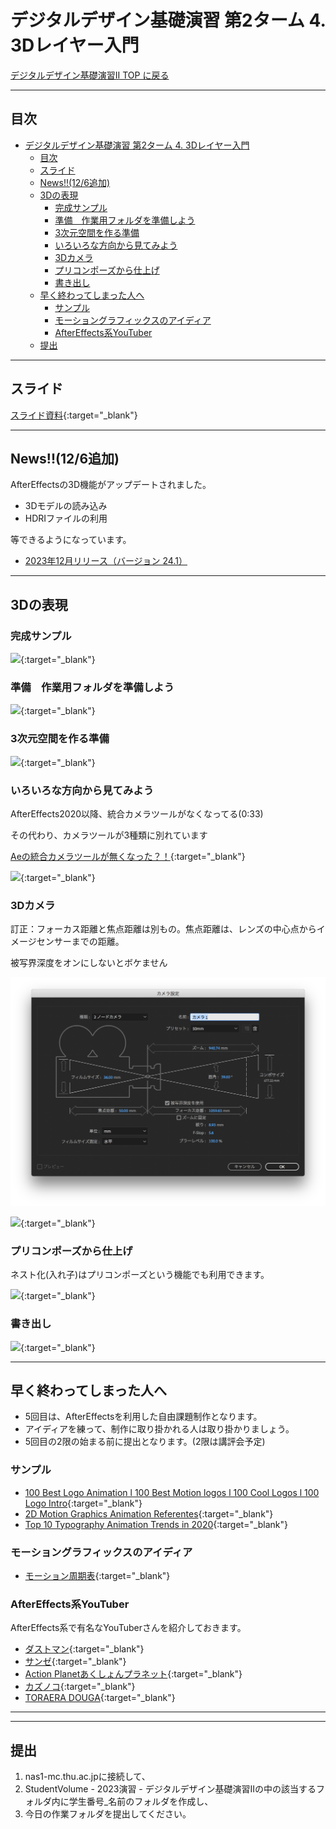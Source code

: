 # デジタルデザイン基礎演習 第2ターム 4. 3Dレイヤー入門

[デジタルデザイン基礎演習II TOP に戻る](./index.md)

---
## 目次

- [デジタルデザイン基礎演習 第2ターム 4. 3Dレイヤー入門](#デジタルデザイン基礎演習-第2ターム-4-3dレイヤー入門)
  - [目次](#目次)
  - [スライド](#スライド)
  - [News!!(12/6追加)](#news126追加)
  - [3Dの表現](#3dの表現)
    - [完成サンプル](#完成サンプル)
    - [準備　作業用フォルダを準備しよう](#準備作業用フォルダを準備しよう)
    - [3次元空間を作る準備](#3次元空間を作る準備)
    - [いろいろな方向から見てみよう](#いろいろな方向から見てみよう)
    - [3Dカメラ](#3dカメラ)
    - [プリコンポーズから仕上げ](#プリコンポーズから仕上げ)
    - [書き出し](#書き出し)
  - [早く終わってしまった人へ](#早く終わってしまった人へ)
    - [サンプル](#サンプル)
    - [モーショングラフィックスのアイディア](#モーショングラフィックスのアイディア)
    - [AfterEffects系YouTuber](#aftereffects系youtuber)
  - [提出](#提出)

---

## スライド

[スライド資料](./dd2_04slide.pdf){:target="_blank"}


---
## News!!(12/6追加)
AfterEffectsの3D機能がアップデートされました。
- 3Dモデルの読み込み
- HDRIファイルの利用

等できるようになっています。

- [2023年12月リリース（バージョン 24.1）](https://helpx.adobe.com/jp/after-effects/using/whats-new.html)

---
## 3Dの表現
### 完成サンプル
[![](https://img.youtube.com/vi/xSj2g92nl2s/0.jpg)](https://www.youtube.com/watch?v=xSj2g92nl2s){:target="_blank"}

### 準備　作業用フォルダを準備しよう
[![](https://img.youtube.com/vi/tN9S1EPZJbA/0.jpg)](https://www.youtube.com/watch?v=tN9S1EPZJbA){:target="_blank"}

### 3次元空間を作る準備
[![](https://img.youtube.com/vi/4lXGKF6FUHA/0.jpg)](https://www.youtube.com/watch?v=4lXGKF6FUHA){:target="_blank"}

### いろいろな方向から見てみよう
AfterEffects2020以降、統合カメラツールがなくなってる(0:33)

その代わり、カメラツールが3種類に別れています

[Aeの統合カメラツールが無くなった？！](https://note.com/crecochan/n/n43ef673c74cd){:target="_blank"}

[![](https://img.youtube.com/vi/LDOwt8zbxVU/0.jpg)](https://www.youtube.com/watch?v=LDOwt8zbxVU){:target="_blank"}

### 3Dカメラ
訂正：フォーカス距離と焦点距離は別もの。焦点距離は、レンズの中心点からイメージセンサーまでの距離。

被写界深度をオンにしないとボケません

![](img/dd2_03_camera.png)

[![](https://img.youtube.com/vi/DGlPxVMOQxw/0.jpg)](https://www.youtube.com/watch?v=DGlPxVMOQxw){:target="_blank"}

### プリコンポーズから仕上げ
ネスト化(入れ子)はプリコンポーズという機能でも利用できます。

[![](https://img.youtube.com/vi/jBGwAkt7Hzs/0.jpg)](https://www.youtube.com/watch?v=jBGwAkt7Hzs){:target="_blank"}

### 書き出し
[![](https://img.youtube.com/vi/EB9vpgaivOI/0.jpg)](https://www.youtube.com/watch?v=EB9vpgaivOI){:target="_blank"}

---
## 早く終わってしまった人へ
- 5回目は、AfterEffectsを利用した自由課題制作となります。
- アイディアを練って、制作に取り掛かれる人は取り掛かりましょう。
- 5回目の2限の始まる前に提出となります。(2限は講評会予定)

### サンプル
- [100 Best Logo Animation l 100 Best Motion logos l 100 Cool Logos l 100 Logo Intro](https://www.youtube.com/watch?v=m-osco-Xuqs){:target="_blank"}
- [2D Motion Graphics Animation Referentes](https://www.youtube.com/watch?v=UH76-7CsOa4&list=PLqmEWnA8-0blfI7woK7aBVy8bTmCRtIKn){:target="_blank"}
- [Top 10 Typography Animation Trends in 2020](https://www.youtube.com/watch?v=xoTp1tFBat0){:target="_blank"}

### モーショングラフィックスのアイディア
- [モーション周期表](http://foxcodex.html.xdomain.jp/index.html){:target="_blank"}

### AfterEffects系YouTuber
AfterEffects系で有名なYouTuberさんを紹介しておきます。
- [ダストマン](https://www.youtube.com/c/%E3%83%80%E3%82%B9%E3%83%88%E3%83%9E%E3%83%B3Tips){:target="_blank"}
- [サンゼ](https://www.youtube.com/c/sanze-studio){:target="_blank"}
- [Action Planetあくしょんプラネット](https://www.youtube.com/c/%E3%81%82%E3%81%8F%E3%81%97%E3%82%87%E3%82%93%E3%83%97%E3%83%A9%E3%83%8D%E3%83%83%E3%83%88ActionPlanet){:target="_blank"}
- [カズノコ](https://www.youtube.com/c/%E3%82%AB%E3%82%BA%E3%83%8E%E3%82%B3){:target="_blank"}
- [TORAERA DOUGA](https://www.youtube.com/c/TORAERADOUGA){:target="_blank"}


---
<!--
## 準備

### Chrome
よく利用されているブラウザです。
#### インストール
- [Chrome ダウンロード](https://www.google.com/intl/ja_jp/chrome/)

### Visual Studio Code
現在最もポピュラーなテキストエディタです。
#### インストール
- [Visual Studio Code](https://azure.microsoft.com/ja-jp/products/visual-studio-code/)

#### 拡張機能
次の拡張機能を入れておきましょう。(左の上から5つ目のアイコンから)
- Japanese Language Pack(Japaneseで検索)
- Live Server(Liveで検索)
- zenkaku(zenkakuで検索)

それぞれ
- 日本語化
- Webサーバを利用可能に
- 全角スペースをわかりやすく表示

するためのものです。

### XD

#### インストール
Adobe Creative Cloudから**XD**をインストールしておきましょう。

---
## XDを使ってみよう
### 注意！！！(2022/12/15調べ)
AdobeがスターターキットやUIキットの配布をやめてしまった模様です。(ページの作りが別物になっている...)
過去のものをなるべく、元の状態にしたものをここに置いておきます。
[スターターキット](./adobe-xd-starter-kit-basic-mac.xd.zip)

現在、っぽいものは、
[UI/UX 無料アセット](https://creativecloud.adobe.com/cc/discover/free-assets/?filter=ui-and-ux)
にありますが、全く同じものは置いてありません。

UIキットに関しては、
- [Wires jp 2.0](https://www.behance.net/gallery/67284971/Wires-jp)
等にはまだある模様です。 

以下の「XDの紹介」「スターターキット」のリンクは切れていますので、注意してください。

### XDの紹介
- [Adobe XD 紹介ページ](https://www.adobe.com/jp/products/xd.html){:target="_blank"}

### スターターキット
- [ここ](https://www.adobe.com/jp/products/xd.html){:target="_blank"}から「スターターキットをダウンロード」を押してダウンロードしよう。(画面の下1/3くらいにあります)

- 解凍して**adobe-xd-starter-kit-basic-mac.xd**を開いてやってみましょう。興味持った人は**adobe-xd-starter-kit-intermediate-mac.xd**もトライしていいです。

動画の**プレビューウィンドウ**は右上の再生ボタンを押すと出ます。

[![](https://img.youtube.com/vi/_4KMX-Iwmow/0.jpg)](https://www.youtube.com/watch?v=_4KMX-Iwmow)

### 課題
次の挙動のクイズアプリを作ってください。
- 最初の画面：クイズアプリの説明＋「スタート」ボタン
- 質問画面：質問＋4択のボタン
- 解答画面：あっていた場合、間違っていた場合の2画面＋「もう一度トライ」のボタン

注意事項
- 操作に慣れるのが目的のため著作権は今日は無視して良いです。
- 余裕のある人は質問を複数にしてもいいです。
- 提出は、共有されたURLにしてください。

### XDの注意事項
- 「保存」とすると、CreativeCloud(ネット上)に保存する画面が出てきます。XDはチームで共有することが前提のアプリのため、こういう挙動になっているようです。「ローカルドキュメントとして保存」とすれば、通常通り、コンピュータに保存されます。
- 共有されたURLは、ブラウザに表示後、URL部分の左のアイコンをデスクトップにドラッグ&ドロップすると「.weblock」というファイルができます。これを提出しましょう。


-->
---
## 提出

1. nas1-mc.thu.ac.jpに接続して、
2. StudentVolume - 2023演習 - デジタルデザイン基礎演習IIの中の該当するフォルダ内に学生番号_名前のフォルダを作成し、
3. 今日の作業フォルダを提出してください。



